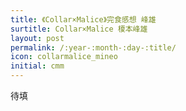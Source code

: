 ```yaml
---
title: 《Collar×Malice》完食感想 峰雄
surtitle: Collar×Malice 榎本峰雄
layout: post
permalink: /:year-:month-:day-:title/
icon: collarmalice_mineo
initial: cmm
---
```



待填